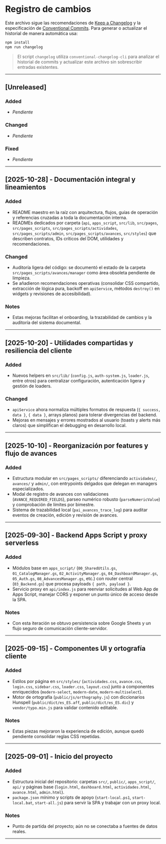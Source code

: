 # Registro de cambios

Este archivo sigue las recomendaciones de [Keep a Changelog](https://keepachangelog.com/es-ES/1.1.0/) y la especificación de [Conventional Commits](https://www.conventionalcommits.org/es/v1.0.0/). Para generar o actualizar el historial de manera automática usa:

```bash
npm install
npm run changelog
```

> El script `changelog` utiliza `conventional-changelog-cli` para analizar el historial de commits y actualizar este archivo sin sobrescribir entradas existentes.

---

## [Unreleased]

### Added
- _Pendiente_

### Changed
- _Pendiente_

### Fixed
- _Pendiente_

---

## [2025-10-28] - Documentación integral y lineamientos

### Added
- README maestro en la raíz con arquitectura, flujos, guías de operación y referencias cruzadas a toda la documentación interna.
- READMEs dedicados por carpeta (`api`, `apps_script`, `src/lib`, `src/pages`, `src/pages_scripts`, `src/pages_scripts/actividades`, `src/pages_scripts/admin`, `src/pages_scripts/avances`, `src/styles`) que describen contratos, IDs críticos del DOM, utilidades y recomendaciones.

### Changed
- Auditoría ligera del código: se documentó el estado de la carpeta `src/pages_scripts/avances/manager` como área obsoleta pendiente de limpieza.
- Se añadieron recomendaciones operativas (consolidar CSS compartido, extracción de lógica pura, backoff en `apiService`, métodos `destroy()` en widgets y revisiones de accesibilidad).

### Notes
- Estas mejoras facilitan el onboarding, la trazabilidad de cambios y la auditoría del sistema documental.

---

## [2025-10-20] - Utilidades compartidas y resiliencia del cliente

### Added
- Nuevos helpers en `src/lib/` (`config.js`, `auth-system.js`, `loader.js`, entre otros) para centralizar configuración, autenticación ligera y gestión de loaders.

### Changed
- `apiService` ahora normaliza múltiples formatos de respuesta (`{ success, data }`, `{ data }`, arrays planos) para tolerar divergencias del backend.
- Mejoras en mensajes y errores mostrados al usuario (toasts y alerts más claros) que simplifican el debugging en desarrollo local.

---

## [2025-10-10] - Reorganización por features y flujo de avances

### Added
- Estructura modular en `src/pages_scripts/` diferenciando `actividades/`, `avances/` y `admin/`, con entrypoints delgados que delegan en managers especializados.
- Modal de registro de avances con validaciones (`AVANCE_REQUIRED_FIELDS`), parseo numérico robusto (`parseNumericValue`) y comprobación de límites por bimestre.
- Sistema de trazabilidad local (`pai_avances_trace_log`) para auditar eventos de creación, edición y revisión de avances.

---

## [2025-09-30] - Backend Apps Script y proxy serverless

### Added
- Módulos base en `apps_script/` (`00_SharedUtils.gs`, `01_CatalogManager.gs`, `02_ActivityManager.gs`, `04_DashboardManager.gs`, `05_Auth.gs`, `08_AdvancesManager.gs`, etc.) con router central (`03_Backend.gs`) que procesa payloads `{ path, payload }`.
- Servicio proxy en `api/index.js` para reenviar solicitudes al Web App de Apps Script, manejar CORS y exponer un punto único de acceso desde la SPA.

### Notes
- Con esta iteración se obtuvo persistencia sobre Google Sheets y un flujo seguro de comunicación cliente-servidor.

---

## [2025-09-15] - Componentes UI y ortografía cliente

### Added
- Estilos por página en `src/styles/` (`actividades.css`, `avance.css`, `login.css`, `sidebar.css`, `loader.css`, `layout.css`) junto a componentes enriquecidos (`modern-select`, `modern-date`, `modern-multiselect`).
- Motor de ortografía (`public/js/orthography.js`) con diccionarios Hunspell (`public/dict/es_ES.aff`, `public/dict/es_ES.dic`) y `vendor/typo.min.js` para validar contenido editable.

### Notes
- Estas piezas mejoraron la experiencia de edición, aunque quedó pendiente consolidar reglas CSS repetidas.

---

## [2025-09-01] - Inicio del proyecto

### Added
- Estructura inicial del repositorio: carpetas `src/`, `public/`, `apps_script/`, `api/` y páginas base (`login.html`, `dashboard.html`, `actividades.html`, `avance.html`, `admin.html`).
- `package.json` mínimo y scripts de apoyo (`start-local.ps1`, `start-local.bat`, `start-all.js`) para servir la SPA y trabajar con un proxy local.

### Notes
- Punto de partida del proyecto; aún no se conectaba a fuentes de datos reales.

---


